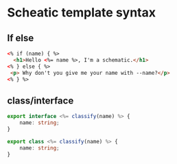 # Scheatic template syntax

## If else
```html
<% if (name) { %>
  <h1>Hello <%= name %>, I'm a schematic.</h1>
<% } else { %>
 <p> Why don't you give me your name with --name?</p>
<% } %>
```

## class/interface
```ts
export interface <%= classify(name) %> {
    name: string;
}

export class <%= classify(name) %> {
    name: string;
}
```
